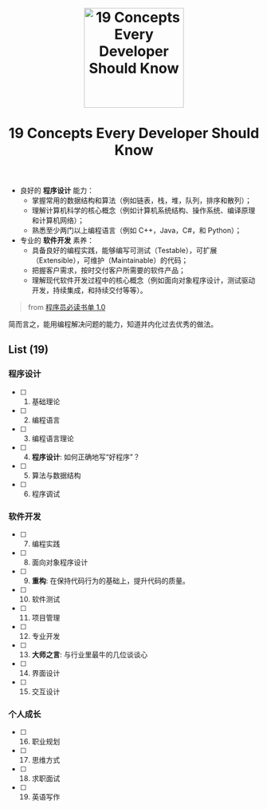 <h1 align="center">
<br>
  <a href="https://github.com/willwang-x/a-growing-cs"><img src="https://i.imgur.com/CnKqzEJ.png" alt="19 Concepts Every Developer Should Know" width=200"></a>
  <br>
    <br>
  19 Concepts Every Developer Should Know
  <br><br>
</h1>



> 
* 良好的 **程序设计** 能力：
	* 掌握常用的数据结构和算法（例如链表，栈，堆，队列，排序和散列）；
	* 理解计算机科学的核心概念（例如计算机系统结构、操作系统、编译原理和计算机网络）；
	* 熟悉至少两门以上编程语言（例如 C++，Java，C#，和 Python）；
* 专业的 **软件开发** 素养：
	* 具备良好的编程实践，能够编写可测试（Testable），可扩展（Extensible），可维护（Maintainable）的代码；
	* 把握客户需求，按时交付客户所需要的软件产品；
	* 理解现代软件开发过程中的核心概念（例如面向对象程序设计，测试驱动开发，持续集成，和持续交付等等）。
> 
> from  [程序员必读书单 1.0](http://lucida.me/blog/developer-reading-list/)

简而言之，能用编程解决问题的能力，知道并内化过去优秀的做法。
	
## List (19)

### 程序设计                                     

* [ ] 1. 基础理论
* [ ] 2. 编程语言
* [ ] 3. 编程语言理论
* [ ] 4. **程序设计**: 如何正确地写“好程序”？
* [ ] 5. 算法与数据结构
* [ ] 6. 程序调试

### 软件开发                                                    

* [ ] 7. 编程实践 
* [ ] 8. 面向对象程序设计
* [ ] 9. **重构**: 在保持代码行为的基础上，提升代码的质量。
* [ ] 10. 软件测试
* [ ] 11. 项目管理
* [ ] 12. 专业开发
* [ ] 13. **大师之言**: 与行业里最牛的几位谈谈心
* [ ] 14. 界面设计
* [ ] 15. 交互设计


### 个人成长 
               
* [ ] 16. 职业规划
* [ ] 17. 思维方式
* [ ] 18. 求职面试
* [ ] 19. 英语写作